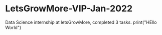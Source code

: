 # LetsGrowMore-VIP-Jan-2022
Data Science internship at letsGrowMore, completed 3 tasks.
print("HEllo World")
